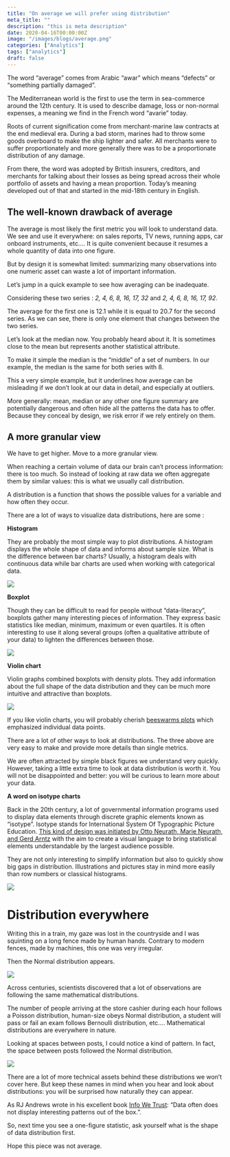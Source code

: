 ```yaml
---
title: "On average we will prefer using distribution"
meta_title: ""
description: "this is meta description"
date: 2020-04-16T00:00:00Z
image: "/images/blogs/average.png"
categories: ["Analytics"]
tags: ["analytics"]
draft: false
---
```


The word “average” comes from Arabic “awar” which means “defects” or “something partially damaged”.

The Mediterranean world is the first to use the term in sea-commerce around the 12th century. It is used to describe damage, loss or non-normal expenses, a meaning we find in the French word “avarie” today.

Roots of current signification come from merchant-marine law contracts at the end medieval era. During a bad storm, marines had to throw some goods overboard to make the ship lighter and safer. All merchants were to suffer proportionately and more generally there was to be a proportionate distribution of any damage.

From there, the word was adopted by British insurers, creditors, and merchants for talking about their losses as being spread across their whole portfolio of assets and having a mean proportion. Today’s meaning developed out of that and started in the mid-18th century in English.

## The well-known drawback of average

The average is most likely the first metric you will look to understand data. We see and use it everywhere: on sales reports, TV news, running apps, car onboard instruments, etc…. It is quite convenient because it resumes a whole quantity of data into one figure.

But by design it is somewhat limited: summarizing many observations into one numeric asset can waste a lot of important information.

Let’s jump in a quick example to see how averaging can be inadequate.

Considering these two series : _2, 4, 6, 8, 16, 17, 32_ and _2, 4, 6, 8, 16, 17, 92_.

The average for the first one is 12.1 while it is equal to 20.7 for the second series. As we can see, there is only one element that changes between the two series.

Let’s look at the median now. You probably heard about it. It is sometimes close to the mean but represents another statistical attribute.

To make it simple the median is the “middle” of a set of numbers. In our example, the median is the same for both series with 8.

This a very simple example, but it underlines how average can be misleading if we don’t look at our data in detail, and especially at outliers.

More generally: mean, median or any other one figure summary are potentially dangerous and often hide all the patterns the data has to offer. Because they conceal by design, we risk error if we rely entirely on them.

## A more granular view

We have to get higher. Move to a more granular view.

When reaching a certain volume of data our brain can’t process information: there is too much. So instead of looking at raw data we often aggregate them by similar values: this is what we usually call distribution.

A distribution is a function that shows the possible values for a variable and how often they occur.

There are a lot of ways to visualize data distributions, here are some :

**Histogram**

They are probably the most simple way to plot distributions. A histogram displays the whole shape of data and informs about sample size. What is the difference between bar charts? Usually, a histogram deals with continuous data while bar charts are used when working with categorical data.

![](/blog/08_average/01.png)

**Boxplot**

Though they can be difficult to read for people without “data-literacy”, boxplots gather many interesting pieces of information. They express basic statistics like median, minimum, maximum or even quartiles. It is often interesting to use it along several groups (often a qualitative attribute of your data) to lighten the differences between those.

![](/blog/08_average/02.png)

**Violin chart**

Violin graphs combined boxplots with density plots. They add information about the full shape of the data distribution and they can be much more intuitive and attractive than boxplots.

![](/blog/08_average/03.png)

If you like violin charts, you will probably cherish [beeswarms plots](https://flowingdata.com/charttype/beeswarm/) which emphasized individual data points.

There are a lot of other ways to look at distributions. The three above are very easy to make and provide more details than single metrics.

We are often attracted by simple black figures we understand very quickly. However, taking a little extra time to look at data distribution is worth it. You will not be disappointed and better: you will be curious to learn more about your data.

**A word on isotype charts**

Back in the 20th century, a lot of governmental information programs used to display data elements through discrete graphic elements known as “isotype”. Isotype stands for International System Of Typographic Picture Education. [This kind of design was initiated by Otto Neurath, Marie Neurath, and Gerd Arntz](https://medium.com/nightingale/exploring-isotype-charts-only-an-ocean-between-part-1-399f227e1c69) with the aim to create a visual language to bring statistical elements understandable by the largest audience possible.

They are not only interesting to simplify information but also to quickly show big gaps in distribution. Illustrations and pictures stay in mind more easily than row numbers or classical histograms.

![](/blog/08_average/04.png)

# Distribution everywhere

Writing this in a train, my gaze was lost in the countryside and I was squinting on a long fence made by human hands. Contrary to modern fences, made by machines, this one was very irregular.

Then the Normal distribution appears.

![](/blog/08_average/05.png)

Across centuries, scientists discovered that a lot of observations are following the same mathematical distributions.

The number of people arriving at the store cashier during each hour follows a Poisson distribution, human-size obeys Normal distribution, a student will pass or fail an exam follows Bernoulli distribution, etc…. Mathematical distributions are everywhere in nature.

Looking at spaces between posts, I could notice a kind of pattern. In fact, the space between posts followed the Normal distribution.

![](/blog/08_average/06.png)

There are a lot of more technical assets behind these distributions we won’t cover here. But keep these names in mind when you hear and look about distributions: you will be surprised how naturally they can appear.

As RJ Andrews wrote in his excellent book [Info We Trust](https://infowetrust.com/project/272): “Data often does not display interesting patterns out of the box.”.

So, next time you see a one-figure statistic, ask yourself what is the shape of data distribution first.

Hope this piece was not average.
